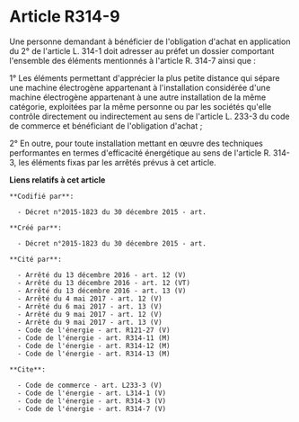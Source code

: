 # Article R314-9

Une personne demandant à bénéficier de l'obligation d'achat en application du 2° de l'article L. 314-1 doit adresser au
préfet un dossier comportant l'ensemble des éléments mentionnés à l'article R. 314-7 ainsi que : 

1° Les éléments permettant d'apprécier la plus petite distance qui sépare une machine électrogène appartenant à
l'installation considérée d'une machine électrogène appartenant à une autre installation de la même catégorie, exploitées par
la même personne ou par les sociétés qu'elle contrôle directement ou indirectement au sens de l'article L. 233-3 du code de
commerce et bénéficiant de l'obligation d'achat ; 

2° En outre, pour toute installation mettant en œuvre des techniques performantes en termes d'efficacité énergétique au sens
de l'article R. 314-3, les éléments fixas par les arrêtés prévus à cet article.

**Liens relatifs à cet article**

	**Codifié par**:

	  - Décret n°2015-1823 du 30 décembre 2015 - art.

	**Créé par**:

	  - Décret n°2015-1823 du 30 décembre 2015 - art.

	**Cité par**:

	  - Arrêté du 13 décembre 2016 - art. 12 (V)
	  - Arrêté du 13 décembre 2016 - art. 12 (VT)
	  - Arrêté du 13 décembre 2016 - art. 13 (V)
	  - Arrêté du 4 mai 2017 - art. 12 (V)
	  - Arrêté du 6 mai 2017 - art. 13 (V)
	  - Arrêté du 9 mai 2017 - art. 12 (V)
	  - Arrêté du 9 mai 2017 - art. 13 (V)
	  - Code de l'énergie - art. R121-27 (V)
	  - Code de l'énergie - art. R314-11 (M)
	  - Code de l'énergie - art. R314-12 (M)
	  - Code de l'énergie - art. R314-13 (M)

	**Cite**:

	  - Code de commerce - art. L233-3 (V)
	  - Code de l'énergie - art. L314-1 (V)
	  - Code de l'énergie - art. R314-3 (V)
	  - Code de l'énergie - art. R314-7 (V)
